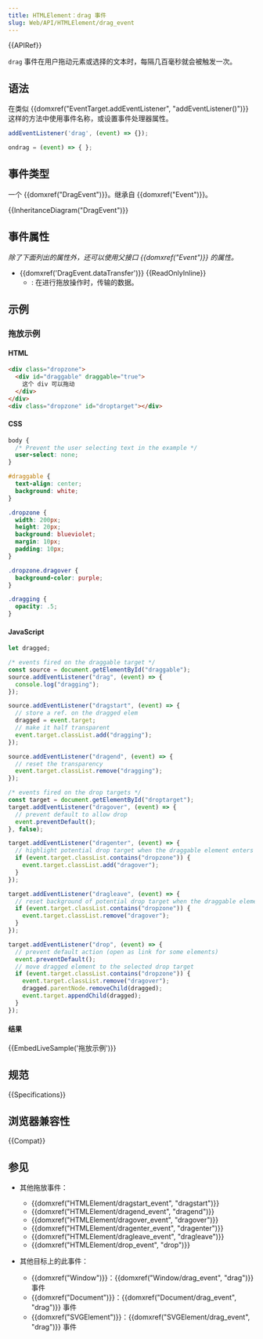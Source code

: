```yaml
---
title: HTMLElement：drag 事件
slug: Web/API/HTMLElement/drag_event
---
```


{{APIRef}}

`drag` 事件在用户拖动元素或选择的文本时，每隔几百毫秒就会被触发一次。

## 语法

在类似 {{domxref("EventTarget.addEventListener", "addEventListener()")}} 这样的方法中使用事件名称，或设置事件处理器属性。

```js
addEventListener('drag', (event) => {});

ondrag = (event) => { };
```

## 事件类型

一个 {{domxref("DragEvent")}}。继承自 {{domxref("Event")}}。

{{InheritanceDiagram("DragEvent")}}

## 事件属性

_除了下面列出的属性外，还可以使用父接口 {{domxref("Event")}} 的属性。_

- {{domxref('DragEvent.dataTransfer')}} {{ReadOnlyInline}}
  - : 在进行拖放操作时，传输的数据。

## 示例

### 拖放示例

#### HTML

```html
<div class="dropzone">
  <div id="draggable" draggable="true">
    这个 div 可以拖动
  </div>
</div>
<div class="dropzone" id="droptarget"></div>
```

#### CSS

```css
body {
  /* Prevent the user selecting text in the example */
  user-select: none;
}

#draggable {
  text-align: center;
  background: white;
}

.dropzone {
  width: 200px;
  height: 20px;
  background: blueviolet;
  margin: 10px;
  padding: 10px;
}

.dropzone.dragover {
  background-color: purple;
}

.dragging {
  opacity: .5;
}
```

#### JavaScript

```js
let dragged;

/* events fired on the draggable target */
const source = document.getElementById("draggable");
source.addEventListener("drag", (event) => {
  console.log("dragging");
});

source.addEventListener("dragstart", (event) => {
  // store a ref. on the dragged elem
  dragged = event.target;
  // make it half transparent
  event.target.classList.add("dragging");
});

source.addEventListener("dragend", (event) => {
  // reset the transparency
  event.target.classList.remove("dragging");
});

/* events fired on the drop targets */
const target = document.getElementById("droptarget");
target.addEventListener("dragover", (event) => {
  // prevent default to allow drop
  event.preventDefault();
}, false);

target.addEventListener("dragenter", (event) => {
  // highlight potential drop target when the draggable element enters it
  if (event.target.classList.contains("dropzone")) {
    event.target.classList.add("dragover");
  }
});

target.addEventListener("dragleave", (event) => {
  // reset background of potential drop target when the draggable element leaves it
  if (event.target.classList.contains("dropzone")) {
    event.target.classList.remove("dragover");
  }
});

target.addEventListener("drop", (event) => {
  // prevent default action (open as link for some elements)
  event.preventDefault();
  // move dragged element to the selected drop target
  if (event.target.classList.contains("dropzone")) {
    event.target.classList.remove("dragover");
    dragged.parentNode.removeChild(dragged);
    event.target.appendChild(dragged);
  }
});
```

#### 结果

{{EmbedLiveSample('拖放示例')}}

## 规范

{{Specifications}}

## 浏览器兼容性

{{Compat}}

## 参见

- 其他拖放事件：

  - {{domxref("HTMLElement/dragstart_event", "dragstart")}}
  - {{domxref("HTMLElement/dragend_event", "dragend")}}
  - {{domxref("HTMLElement/dragover_event", "dragover")}}
  - {{domxref("HTMLElement/dragenter_event", "dragenter")}}
  - {{domxref("HTMLElement/dragleave_event", "dragleave")}}
  - {{domxref("HTMLElement/drop_event", "drop")}}

- 其他目标上的此事件：

  - {{domxref("Window")}}：{{domxref("Window/drag_event", "drag")}} 事件
  - {{domxref("Document")}}：{{domxref("Document/drag_event", "drag")}} 事件
  - {{domxref("SVGElement")}}：{{domxref("SVGElement/drag_event", "drag")}} 事件
